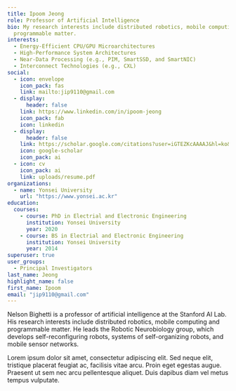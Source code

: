```yaml
---
title: Ipoom Jeong
role: Professor of Artificial Intelligence
bio: My research interests include distributed robotics, mobile computing and
  programmable matter.
interests:
  - Energy-Efficient CPU/GPU Microarchitectures
  - High-Performance System Architectures
  - Near-Data Processing (e.g., PIM, SmartSSD, and SmartNIC)
  - Interconnect Technologies (e.g., CXL)
social:
  - icon: envelope
    icon_pack: fas
    link: mailto:jip9110@gmail.com
  - display:
      header: false
    link: https://www.linkedin.com/in/ipoom-jeong
    icon_pack: fab
    icon: linkedin
  - display:
      header: false
    link: https://scholar.google.com/citations?user=iGTEZKcAAAAJ&hl=ko&oi=ao
    icon: google-scholar
    icon_pack: ai
  - icon: cv
    icon_pack: ai
    link: uploads/resume.pdf
organizations:
  - name: Yonsei University
    url: "https://www.yonsei.ac.kr"
education:
  courses:
    - course: PhD in Electrial and Electronic Engineering
      institution: Yonsei University
      year: 2020
    - course: BS in Electrial and Electronic Engineering
      institution: Yonsei University
      year: 2014
superuser: true
user_groups:
  - Principal Investigators
last_name: Jeong
highlight_name: false
first_name: Ipoom
email: "jip9110@gmail.com"
---
```


Nelson Bighetti is a professor of artificial intelligence at the Stanford AI Lab. His research interests include distributed robotics, mobile computing and programmable matter. He leads the Robotic Neurobiology group, which develops self-reconfiguring robots, systems of self-organizing robots, and mobile sensor networks.

Lorem ipsum dolor sit amet, consectetur adipiscing elit. Sed neque elit, tristique placerat feugiat ac, facilisis vitae arcu. Proin eget egestas augue. Praesent ut sem nec arcu pellentesque aliquet. Duis dapibus diam vel metus tempus vulputate.
